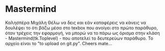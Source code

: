 # Mastermind
Καλησπέρα Μιχάλη
Θέλω να δεις και εάν καταφέρεις να κάνεις να δουλέψει το ότι βάζω μέσα στο texbox που ανοίγει στο πρώτο παράθυρο, όταν τρέχεις την εφαρμογή, να μπορώ να το πάρω ως όρισμα στην κλάση - Mastermind(tk.Toplevel) - που αποτελεί το δευτερεύων παράθυρο. Το αρχείο είναι το "to upload on git.py".
Cheers mate...
